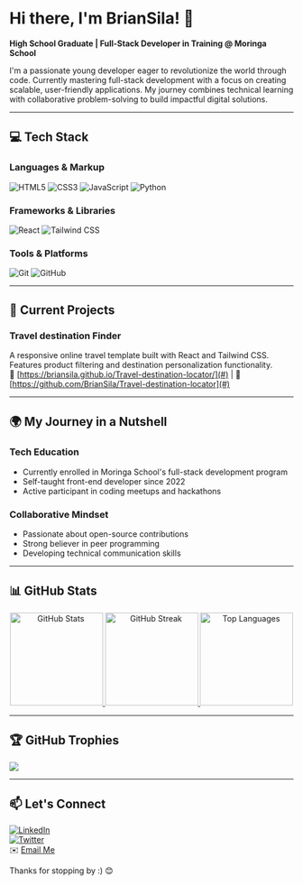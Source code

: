 # Hi there, I'm BrianSila! 👋  
**High School Graduate | Full-Stack Developer in Training @ Moringa School**  

I'm a passionate young developer eager to revolutionize the world through code. Currently mastering full-stack development with a focus on creating scalable, user-friendly applications. My journey combines technical learning with collaborative problem-solving to build impactful digital solutions.

---

## 💻 Tech Stack  
### **Languages & Markup**  
![HTML5](https://img.shields.io/badge/HTML5-E34F26?style=flat&logo=html5&logoColor=white)
![CSS3](https://img.shields.io/badge/CSS3-1572B6?style=flat&logo=css3&logoColor=white)
![JavaScript](https://img.shields.io/badge/JavaScript-F7DF1E?style=flat&logo=javascript&logoColor=black)
![Python](https://img.shields.io/badge/Python-3776AB?style=flat&logo=python&logoColor=white)

### **Frameworks & Libraries**  
![React](https://img.shields.io/badge/React-61DAFB?style=flat&logo=react&logoColor=black)
![Tailwind CSS](https://img.shields.io/badge/Tailwind_CSS-38B2AC?style=flat&logo=tailwind-css&logoColor=white)

### **Tools & Platforms**  
![Git](https://img.shields.io/badge/Git-F05032?style=flat&logo=git&logoColor=white)
![GitHub](https://img.shields.io/badge/GitHub-181717?style=flat&logo=github&logoColor=white)

---

## 🚀 Current Projects  
### **Travel destination Finder**  
A responsive online travel template built with React and Tailwind CSS. Features product filtering and destination personalization functionality.  
🔗 [https://briansila.github.io/Travel-destination-locator/](#) | 📂 [https://github.com/BrianSila/Travel-destination-locator](#)  

---

## 🌍 My Journey in a Nutshell  
### **Tech Education**  
- Currently enrolled in Moringa School's full-stack development program  
- Self-taught front-end developer since 2022  
- Active participant in coding meetups and hackathons  

### **Collaborative Mindset**  
- Passionate about open-source contributions  
- Strong believer in peer programming  
- Developing technical communication skills  

---

## 📊 GitHub Stats  
<p align="center">
  <a href="https://github.com/BrianSila">
    <img height="165" src="https://github-readme-stats.vercel.app/api?username=BrianSila&show_icons=true&theme=radical&hide_border=true" alt="GitHub Stats"/>
  </a>
  <a href="https://github.com/BrianSila">
    <img height="165" src="https://streak-stats.demolab.com/?user=BrianSila&theme=radical&hide_border=true&fire=DD2727&ring=DD2727&background=1A1B27" alt="GitHub Streak"/>
  </a>
  <a href="https://github.com/BrianSila">
    <img height="165" src="https://github-readme-stats.vercel.app/api/top-langs/?username=BrianSila&layout=compact&theme=radical&hide_border=true" alt="Top Languages"/>
  </a>
</p>

---

## 🏆 GitHub Trophies  
<img src="https://github-profile-trophy.vercel.app/?username=BrianSila&theme=radical&no-frame=true">

---

## 📫 Let's Connect  
[![LinkedIn](https://img.shields.io/badge/LinkedIn-0077B5?style=for-the-badge&logo=linkedin&logoColor=white)](#)  
[![Twitter](https://img.shields.io/badge/Twitter-1DA1F2?style=for-the-badge&logo=twitter&logoColor=white)](#)  
✉️ [Email Me](#)  

Thanks for stopping by :) 😊  
